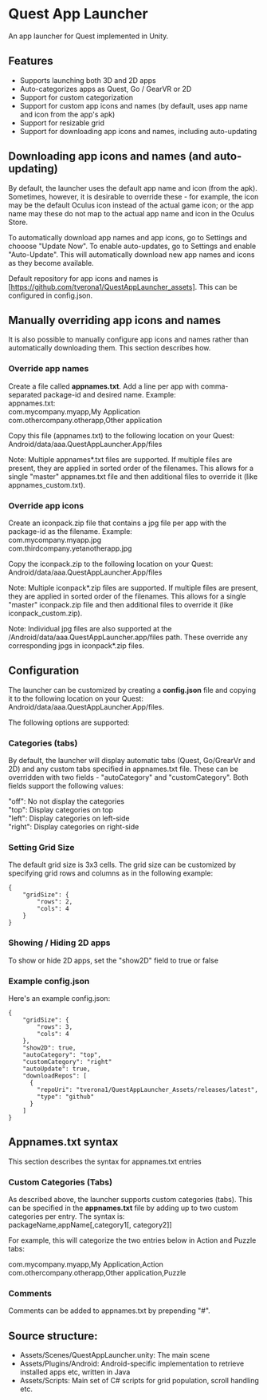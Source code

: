 # Quest App Launcher

An app launcher for Quest implemented in Unity.

## Features
* Supports launching both 3D and 2D apps
* Auto-categorizes apps as Quest, Go / GearVR or 2D
* Support for custom categorization
* Support for custom app icons and names (by default, uses app name and icon from the app's apk)
* Support for resizable grid
* Support for downloading app icons and names, including auto-updating

## Downloading app icons and names (and auto-updating)
By default, the launcher uses the default app name and icon (from the apk). Sometimes, however, it is desirable to override these - for example, the icon may be the default Oculus icon instead of the actual game icon; or the app name may these do not map to the actual app name and icon in the Oculus Store.

To automatically download app names and app icons, go to Settings and chooose "Update Now". To enable auto-updates, go to Settings and enable "Auto-Update". This will automatically download new app names and icons as they become available.

Default repository for app icons and names is [https://github.com/tverona1/QuestAppLauncher_assets]. This can be configured in config.json.

## Manually overriding app icons and names
It is also possible to manually configure app icons and names rather than automatically downloading them. This section describes how.

### Override app names
Create a file called **appnames.txt**. Add a line per app with comma-separated package-id and desired name. Example:  
appnames.txt:  
com.mycompany.myapp,My Application  
com.othercompany.otherapp,Other application  

Copy this file (appnames.txt) to the following location on your Quest: Android/data/aaa.QuestAppLauncher.App/files

Note: Multiple appnames*.txt files are supported. If multiple files are present, they are applied in sorted order of the filenames. This allows for a single "master" appnames.txt file and then additional files to override it (like appnames_custom.txt).

### Override app icons
Create an iconpack.zip file that contains a jpg file per app with the package-id as the filename. Example:  
com.mycompany.myapp.jpg  
com.thirdcompany.yetanotherapp.jpg  

Copy the iconpack.zip to the following location on your Quest: Android/data/aaa.QuestAppLauncher.App/files

Note: Multiple iconpack*.zip files are supported. If multiple files are present, they are applied in sorted order of the filenames. This allows for a single "master" iconpack.zip file and then additional files to override it (like iconpack_custom.zip).

Note: Individual jpg files are also supported at the /Android/data/aaa.QuestAppLauncher.app/files path. These override any corresponding jpgs in iconpack*.zip files.

## Configuration
The launcher can be customized by creating a **config.json** file and copying it to the following location on your Quest: Android/data/aaa.QuestAppLauncher.App/files.  

The following options are supported:  
### Categories (tabs)
By default, the launcher will display automatic tabs (Quest, Go/GrearVr and 2D) and any custom tabs specified in appnames.txt file. These can be overridden with two fields - "autoCategory" and "customCategory". Both fields support the following values:

"off": No not display the categories  
"top": Display categories on top  
"left": Display categories on left-side  
"right": Display categories on right-side  

### Setting Grid Size
The default grid size is 3x3 cells. The grid size can be customized by specifying grid rows and columns as in the following example:

```
{
	"gridSize": {
		"rows": 2,
		"cols": 4
	}
}
```

### Showing / Hiding 2D apps
To show or hide 2D apps, set the "show2D" field to true or false

### Example config.json
Here's an example config.json:

```
{
    "gridSize": {
        "rows": 3,
        "cols": 4
    },
    "show2D": true,
    "autoCategory": "top",
    "customCategory": "right"
    "autoUpdate": true,
    "downloadRepos": [
      {
        "repoUri": "tverona1/QuestAppLauncher_Assets/releases/latest",
        "type": "github"
      }
    ]
}
```

## Appnames.txt syntax
This section describes the syntax for appnames.txt entries

### Custom Categories (Tabs)
As described above, the launcher supports custom categories (tabs). This can be specified in the **appnames.txt** file by adding up to two custom categories per entry. The syntax is:  
packageName,appName[,category1[, category2]]

For example, this will categorize the two entries below in Action and Puzzle tabs:

com.mycompany.myapp,My Application,Action  
com.othercompany.otherapp,Other application,Puzzle  

### Comments
Comments can be added to appnames.txt by prepending "#".

## Source structure:
- Assets/Scenes/QuestAppLauncher.unity: The main scene
- Assets/Plugins/Android: Android-specific implementation to retrieve installed apps etc, written in Java
- Assets/Scripts: Main set of C# scripts for grid population, scroll handling etc.
